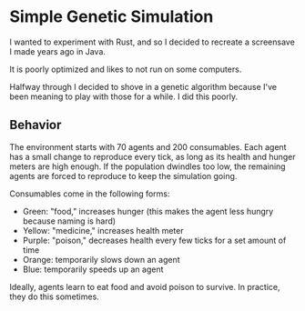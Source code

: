 # Simple Genetic Simulation

I wanted to experiment with Rust, and so I decided to recreate a screensave I made years ago in Java.

It is poorly optimized and likes to not run on some computers.

Halfway through I decided to shove in a genetic algorithm because I've been meaning to play with those for a while. I did this poorly.

## Behavior

The environment starts with 70 agents and 200 consumables. Each agent has a small change to reproduce every tick, as long as its health and hunger meters are high enough. If the population dwindles too low, the remaining agents are forced to reproduce to keep the simulation going.

Consumables come in the following forms:
- Green: "food," increases hunger (this makes the agent less hungry because naming is hard)
- Yellow: "medicine," increases health meter
- Purple: "poison," decreases health every few ticks for a set amount of time
- Orange: temporarily slows down an agent
- Blue: temporarily speeds up an agent

Ideally, agents learn to eat food and avoid poison to survive. In practice, they do this sometimes.
